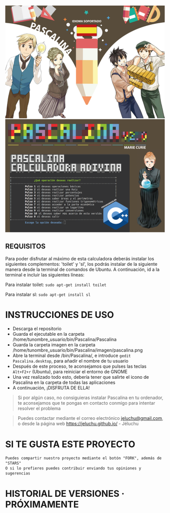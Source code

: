 ![Icono GDM](./Fotos/foto.png)
![Icono GDM](./Fotos/foto2.png)

## REQUISITOS
Para poder disfrutar al máximo de esta calculadora deberás instalar los siguientes complementos: 'toilet' y 'sl', los podrás instalar de la siguiente manera desde la terminal de comandos de Ubuntu. A continuación, id a la terminal e incluir las siguientes líneas:

Para instalar toilet: `sudo apt-get install toilet` 

Para instalar sl: `sudo apt-get install sl` 

# INSTRUCCIONES DE USO
- Descarga el repositorio
- Guarda el ejecutable en la carpeta /home/tunombre_usuario/bin/Pascalina/Pascalina
- Guarda la carpeta imagen en la carpeta /home/tunombre_usuario/bin/Pascalina/imagen/pascalina.png
- Abre la terminal desde /bin/Pascalina/, e introduce `gedit Pascalina.desktop`, para añadir el nombre de tu usuario
- Después de este proceso, te aconsejamos que pulses las teclas `Alt+F2+r` (Ubuntu), para reiniciar el entorno de GNOME
- Una vez realizado todo esto, debería tener que salirte el icono de Pascalina en la carpeta de todas las aplicaciones
- A continuación, ¡DISFRUTA DE ELLA!

> Si por algún caso, no consiguieras instalar Pascalina en tu ordenador, te aconsejamos que te pongas en contacto conmigo para intentar resolver el problema

> Puedes contactar mediante el correo electrónico jeluchu@gmail.com, o desde la página web https://jeluchu.github.io/ - Jéluchu

# SI TE GUSTA ESTE PROYECTO
~~~
Puedes compartir nuestro proyecto mediante el botón "FORK", además de "STARS"
O si lo prefieres puedes contribuir enviando tus opiniones y sugerencias
~~~

# HISTORIAL DE VERSIONES · PRÓXIMAMENTE



